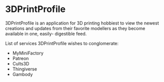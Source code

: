 # 3DPrintProfile

3DPrintProfile is an application for 3D printing hobbiest to view the newest creations and updates from their favorite modellers as they become available in one, easily- digestible feed. 

List of services 3DPrintProfile wishes to conglomerate:
* MyMiniFactory
* Patreon
* Cults3D
* Thingiverse
* Gambody
